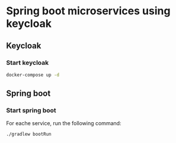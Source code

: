 # Spring boot microservices using keycloak

## Keycloak

### Start keycloak

```bash
docker-compose up -d
```

## Spring boot

### Start spring boot

For eache service, run the following command:

```bash
./gradlew bootRun
```
